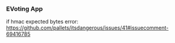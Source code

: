 ### EVoting App

if hmac expected bytes error:
https://github.com/pallets/itsdangerous/issues/41#issuecomment-69416785